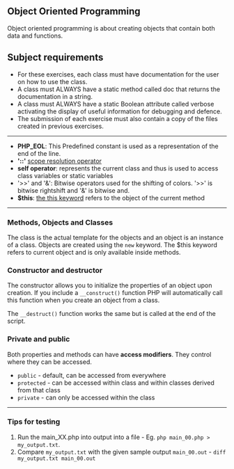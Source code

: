 ## Object Oriented Programming

Object oriented programming is about creating objects that contain both data and functions.

## Subject requirements
- For these exercises, each class must have documentation for the user on how to use the class.
- A class must ALWAYS have a static method called doc that returns the documentation in a string.
- A class must ALWAYS have a static Boolean attribute called verbose activating the display of useful information for debugging and defence.
- The submission of each exercise must also contain a copy of the files created in previous exercises.

---

- __PHP_EOL__: This Predefined constant is used as a representation of the end of the line.
- __'::'__ [scope resolution operator](https://www.php.net/manual/en/language.oop5.paamayim-nekudotayim.php)
- __self operator__: represents the current class and thus is used to access class variables or static variables
- '>>' and '&': Bitwise operators used for the shifting of colors. '>>' is bitwise rightshift and '&' is bitwise and.
- __$this__: [the this keyword](https://tutorials.supunkavinda.blog/php/oop-this#:~:text=%24this%20refers%20to%20the%20current,object%20of%20the%20current%20method.) refers to the object of the current method

---

### Methods, Objects and Classes

The class is the actual template for the objects and an object is an instance of a class. Objects are created using the `new` keyword. The $this keyword refers to current object and is only available inside methods.

### Constructor and destructor

The constructor allows you to initialize the properties of an object upon creation. If you include a `__construct()` function PHP will automatically call this function when you create an object from a class.

The `__destruct()` function works the same but is called at the end of the script.

### Private and public

Both properties and methods can have __access modifiers__. They control where they can be accessed.
- `public` - default, can be accessed from everywhere
- `protected` - can be accessed within class and within classes derived from that class
- `private` - can only be accessed within the class

---

### Tips for testing

1. Run the main_XX.php into output into a file - Eg. `php main_00.php > my_output.txt`.
2. Compare `my_output.txt` with the given sample output `main_00.out` - `diff my_output.txt main_00.out`

